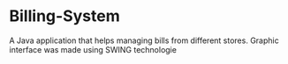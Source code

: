 # Billing-System
A Java application that helps managing bills from different stores. Graphic interface was made using SWING technologie
